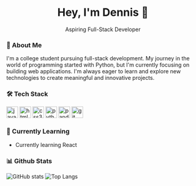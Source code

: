 <div align="center">
  <h1>Hey, I'm Dennis 👋</h1>
  <p>Aspiring Full-Stack Developer</p>
</div>

### 🚀 About Me

I'm a college student pursuing full-stack development. My journey in the world of programming started with Python, but I'm currently focusing on building web applications. I'm always eager to learn and explore new technologies to create meaningful and innovative projects.

### 🛠️ Tech Stack

<div align="left">
  <img src="https://img.shields.io/badge/JavaScript-F7DF1E?logo=javascript&logoColor=black&style=for-the-badge" height="30" alt="javascript logo"  />
  <img src="https://img.shields.io/badge/HTML5-E34F26?logo=html5&logoColor=white&style=for-the-badge" height="30" alt="html5 logo"  />
  <img src="https://img.shields.io/badge/CSS3-1572B6?logo=css3&logoColor=white&style=for-the-badge" height="30" alt="css3 logo"  />
  <img src="https://img.shields.io/badge/Python-3776AB?logo=python&logoColor=white&style=for-the-badge" height="30" alt="python logo"  />
  <img src="https://img.shields.io/badge/pandas-150458?logo=pandas&logoColor=white&style=for-the-badge" height="30" alt="pandas logo"  />
  <img src="https://img.shields.io/badge/Git-F05032?logo=git&logoColor=white&style=for-the-badge" height="30" alt="git logo"  />
</div>

### 🌱 Currently Learning

- Currently learning React

### 📊 Github Stats
![GitHub stats](https://github-readme-stats.vercel.app/api?username=tabularization&hide=contribs,prs&theme=radical)
![Top Langs](https://github-readme-stats.vercel.app/api/top-langs/?username=tabularization&layout=compact&theme=radical)





